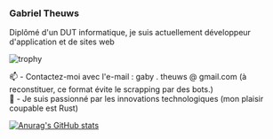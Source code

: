 ### Gabriel Theuws
Diplômé d'un DUT informatique, je suis actuellement développeur d'application et de sites web

![trophy](https://github-profile-trophy.vercel.app/?username=amiralgaby&theme=darkhub&row=1)
<div>
  <p>
    📫 - Contactez-moi avec l'e-mail : gaby . theuws @ gmail.com (à reconstituer, ce format évite le scrapping par des bots.)
    </br>
    🌱 - Je suis passionné par les innovations technologiques (mon plaisir coupable est Rust)
  </p>
</div>

[![Anurag's GitHub stats](https://github-readme-stats.vercel.app/api?username=amiralgaby&theme=dark)](https://github.com/anuraghazra/github-readme-stats)
